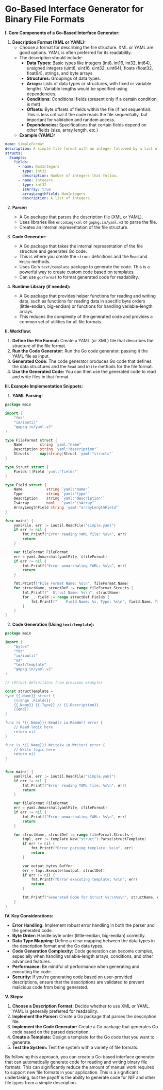 

# Go-Based Interface Generator for Binary File Formats

**I. Core Components of a Go-Based Interface Generator:**

1.  **Description Format (XML or YAML):**
    *   Choose a format for describing the file structure. XML or YAML are good options. YAML is often preferred for its readability.
    *   The description should include:
        *   **Data Types:** Basic types like integers (int8, int16, int32, int64), unsigned integers (uint8, uint16, uint32, uint64), floats (float32, float64), strings, and byte arrays.
        *   **Structures:** Groupings of data types.
        *   **Arrays:** Lists of data types or structures, with fixed or variable lengths. Variable lengths would be specified using dependencies.
        *   **Conditions:** Conditional fields (present only if a certain condition is met).
        *   **Offsets:** Byte offsets of fields within the file (if not sequential). This is less critical if the code reads the file sequentially, but important for validation and random access.
        *   **Dependencies:** Specifications that certain fields depend on other fields (size, array length, etc.)
    *   **Example (YAML):**

```yaml
name: SimpleFormat
description: A simple file format with an integer followed by a list of integers.
structs:
  Example:
    fields:
      - name: NumIntegers
        type: int32
        description: Number of integers that follow.
      - name: Integers
        type: int32
        isArray: true
        arrayLengthField: NumIntegers
        description: A list of integers.
```

2.  **Parser:**
    *   A Go package that parses the description file (XML or YAML).
    *   Uses libraries like `encoding/xml` or `gopkg.in/yaml.v2` to parse the file.
    *   Creates an internal representation of the file structure.

3.  **Code Generator:**
    *   A Go package that takes the internal representation of the file structure and generates Go code.
    *   This is where you create the `struct` definitions and the `Read` and `Write` methods.
    *   Uses Go's `text/template` package to generate the code. This is a powerful way to create custom code based on templates.
    *   Can use `go/format` to format generated code for readability.

4.  **Runtime Library (if needed):**
    *   A Go package that provides helper functions for reading and writing data, such as functions for reading data in specific byte orders (little-endian, big-endian) or functions for handling variable-length arrays.
    *   This reduces the complexity of the generated code and provides a common set of utilities for all file formats.

**II. Workflow:**

1.  **Define the File Format:** Create a YAML (or XML) file that describes the structure of the file format.
2.  **Run the Code Generator:** Run the Go code generator, passing it the YAML file as input.
3.  **Generated Code:** The code generator produces Go code that defines the data structures and the `Read` and `Write` methods for the file format.
4.  **Use the Generated Code:** You can then use the generated code to read and write files in that format.

**III. Example Implementation Snippets:**

1.  **YAML Parsing:**

```go
package main

import (
	"fmt"
	"io/ioutil"
	"gopkg.in/yaml.v2"
)

type FileFormat struct {
	Name        string `yaml:"name"`
	Description string `yaml:"description"`
	Structs     map[string]Struct `yaml:"structs"`
}

type Struct struct {
	Fields []Field `yaml:"fields"`
}

type Field struct {
	Name           string `yaml:"name"`
	Type           string `yaml:"type"`
	Description    string `yaml:"description"`
	IsArray        bool   `yaml:"isArray"`
	ArrayLengthField string `yaml:"arrayLengthField"`
}

func main() {
	yamlFile, err := ioutil.ReadFile("simple.yaml")
	if err != nil {
		fmt.Printf("Error reading YAML file: %s\n", err)
		return
	}

	var fileFormat FileFormat
	err = yaml.Unmarshal(yamlFile, &fileFormat)
	if err != nil {
		fmt.Printf("Error unmarshaling YAML: %s\n", err)
		return
	}

	fmt.Printf("File Format Name: %s\n", fileFormat.Name)
	for structName, structDef := range fileFormat.Structs {
		fmt.Printf("  Struct Name: %s\n", structName)
		for _, field := range structDef.Fields {
			fmt.Printf("    Field Name: %s, Type: %s\n", field.Name, field.Type)
		}
	}
}
```

2.  **Code Generation (Using `text/template`):**

```go
package main

import (
	"bytes"
	"fmt"
	"io/ioutil"
	"os"
	"text/template"
	"gopkg.in/yaml.v2"
)

// (Struct definitions from previous example)

const structTemplate = `
type {{.Name}} struct {
    {{range .Fields}}
    {{.Name}} {{.Type}} // {{.Description}}
    {{end}}
}

func (s *{{.Name}}) Read(r io.Reader) error {
    // Read logic here
    return nil
}

func (s *{{.Name}}) Write(w io.Writer) error {
    // Write logic here
    return nil
}
`

func main() {
	yamlFile, err := ioutil.ReadFile("simple.yaml")
	if err != nil {
		fmt.Printf("Error reading YAML file: %s\n", err)
		return
	}

	var fileFormat FileFormat
	err = yaml.Unmarshal(yamlFile, &fileFormat)
	if err != nil {
		fmt.Printf("Error unmarshaling YAML: %s\n", err)
		return
	}

	for structName, structDef := range fileFormat.Structs {
		tmpl, err := template.New("struct").Parse(structTemplate)
		if err != nil {
			fmt.Printf("Error parsing template: %s\n", err)
			return
		}

		var output bytes.Buffer
		err = tmpl.Execute(&output, structDef)
		if err != nil {
			fmt.Printf("Error executing template: %s\n", err)
			return
		}

		fmt.Printf("Generated Code for Struct %s:\n%s\n", structName, output.String())
	}
}

```

**IV. Key Considerations:**

*   **Error Handling:** Implement robust error handling in both the parser and the generated code.
*   **Byte Order:** Handle byte order (little-endian, big-endian) correctly.
*   **Data Type Mapping:** Define a clear mapping between the data types in the description format and the Go data types.
*   **Code Generation Complexity:** Code generation can become complex, especially when handling variable-length arrays, conditions, and other advanced features.
*   **Performance:** Be mindful of performance when generating and executing the code.
*   **Security:** If you're generating code based on user-provided descriptions, ensure that the descriptions are validated to prevent malicious code from being generated.

**V. Steps:**

1.  **Choose a Description Format:** Decide whether to use XML or YAML. YAML is generally preferred for readability.
2.  **Implement the Parser:** Create a Go package that parses the description file.
3.  **Implement the Code Generator:** Create a Go package that generates Go code based on the parsed description.
4.  **Create a Template:** Design a template for the Go code that you want to generate.
5.  **Test the System:** Test the system with a variety of file formats.

By following this approach, you can create a Go-based interface generator that can automatically generate code for reading and writing binary file formats. This can significantly reduce the amount of manual work required to support new file formats in your application. This is a significant undertaking, but the payoff is the ability to generate code for NIF and other file types from a simple description.
